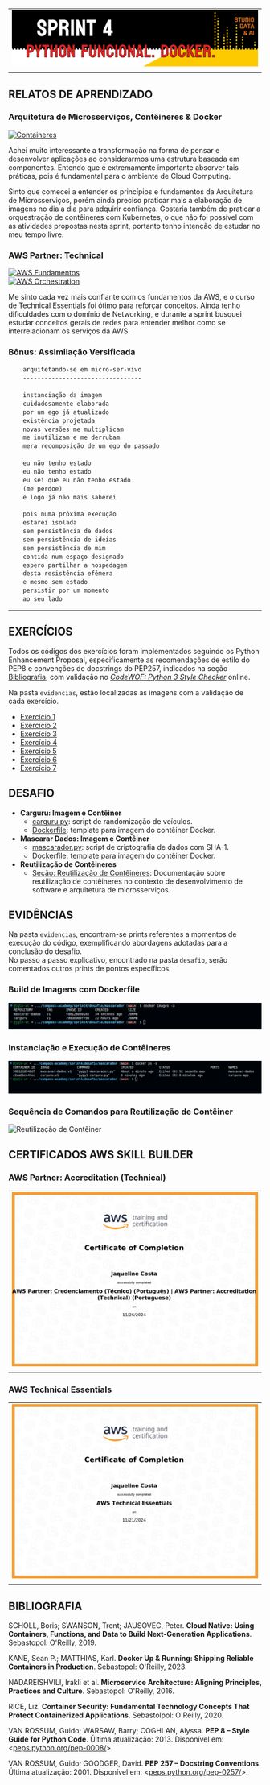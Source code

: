 #

||
|---|
|![Banner](/assets/banner-sprint4.png)|
||

## RELATOS DE APRENDIZADO

### Arquitetura de Microsserviços, Contêineres & Docker

[![Containeres](https://img.shields.io/badge/Guia-Containeres-ED751A)](/guide/containeres.md)

Achei muito interessante a transformação na forma de pensar e desenvolver aplicações ao considerarmos uma estrutura baseada em componentes. Entendo que é extremamente importante absorver tais práticas, pois é fundamental para o ambiente de Cloud Computing.

Sinto que comecei a entender os princípios e fundamentos da Arquitetura de Microsserviços, porém ainda preciso praticar mais a elaboração de imagens no dia a dia para adquirir confiança. Gostaria também de praticar a orquestração de contêineres com Kubernetes, o que não foi possível com as atividades propostas nesta sprint, portanto tenho intenção de estudar no meu tempo livre.

### AWS Partner: Technical

[![AWS Fundamentos](https://img.shields.io/badge/Guia-AWS_Fundamentos-ED751A)](/guide/aws_fundamentos.md)  
[![AWS Orchestration](https://img.shields.io/badge/Guia-AWS_Orchestration-ED751A)](/guide/aws_orchestration.md)

Me sinto cada vez mais confiante com os fundamentos da AWS, e o curso de Technical Essentials foi ótimo para reforçar conceitos. Ainda tenho dificuldades com o domínio de Networking, e durante a sprint busquei estudar conceitos gerais de redes para entender melhor como se interrelacionam os serviços da AWS.

### Bônus: Assimilação Versificada

```html
    arquitetando-se em micro-ser-vivo
    ---------------------------------

    instanciação da imagem
    cuidadosamente elaborada
    por um ego já atualizado
    existência projetada
    novas versões me multiplicam
    me inutilizam e me derrubam
    mera recomposição de um ego do passado

    eu não tenho estado
    eu não tenho estado
    eu sei que eu não tenho estado
    (me perdoe)
    e logo já não mais saberei

    pois numa próxima execução
    estarei isolada
    sem persistência de dados
    sem persistência de ideias
    sem persistência de mim
    contida num espaço designado
    espero partilhar a hospedagem
    desta resistência efêmera
    e mesmo sem estado
    persistir por um momento
    ao seu lado
```

---

## EXERCÍCIOS

Todos os códigos dos exercícios foram implementados seguindo os Python Enhancement Proposal, especificamente as recomendações de estilo do PEP8 e convenções de docstrings do PEP257, indicados na seção [Bibliografia](#bibliografia), com validação no [*CodeWOF: Python 3 Style Checker*](https://www.codewof.co.nz/style/python3/) online.

Na pasta `evidencias`, estão localizadas as imagens com a validação de cada exercício.

- [Exercício 1](./exercicios/exercicio1.py)
- [Exercício 2](./exercicios/exercicio2.py)
- [Exercício 3](./exercicios/exercicio3.py)
- [Exercício 4](./exercicios/exercicio4.py)
- [Exercício 5](./exercicios/exercicio5.py)
- [Exercício 6](./exercicios/exercicio6.py)
- [Exercício 7](./exercicios/exercicio7.py)

## DESAFIO

- **Carguru: Imagem e Contêiner**
  - [carguru.py](./desafio/carguru/carguru.py): script de randomização de veículos.
  - [Dockerfile](./desafio/carguru/Dockerfile): template para imagem do contêiner Docker.
- **Mascarar Dados: Imagem e Contêiner**
  - [mascarador.py](./desafio/mascarador/mascarador.py): script de criptografia de dados com SHA-1.
  - [Dockerfile](./desafio/mascarador/Dockerfile): template para imagem do contêiner Docker.
- **Reutilização de Contêineres**
  - [Seção: Reutilização de Contêineres](./desafio/README.md#reutilização-de-contêineres): Documentação sobre reutilização de contêineres no contexto de desenvolvimento de software e arquitetura de microsserviços.

## EVIDÊNCIAS

Na pasta `evidencias`, encontram-se prints referentes a momentos de execução do código, exemplificando abordagens adotadas para a conclusão do desafio.  
No passo a passo explicativo, encontrado na pasta `desafio`, serão comentados outros prints de pontos específicos.

### Build de Imagens com Dockerfile

![Imagens Docker](./evidencias/desafio/9-docker-images.png)

### Instanciação e Execução de Contêineres

![Contêineres Docker](./evidencias/desafio/8-docker-containers.png)

### Sequência de Comandos para Reutilização de Contêiner

![Reutilização de Contêiner](./evidencias/desafio/10-reutilizacao.gif)

## CERTIFICADOS AWS SKILL BUILDER

### AWS Partner: Accreditation (Technical)

| |
|---|
|![Certificado](./certificados/certificado-aws-accred-technical.jpg)|
||

### AWS Technical Essentials

| |
|---|
|![Certificado](./certificados/certificado-comp-aws-technical-essentials.jpg)|
||

## BIBLIOGRAFIA

SCHOLL, Boris; SWANSON,  Trent; JAUSOVEC, Peter. **Cloud Native: Using Containers, Functions, and Data to Build Next-Generation Applications**. Sebastopol: O'Reilly, 2019.

KANE, Sean P.; MATTHIAS, Karl. **Docker Up & Running: Shipping Reliable Containers in Production**. Sebastopol: O'Reilly, 2023.

NADAREISHVILI, Irakli et al. **Microservice Architecture: Aligning Principles, Practices and Culture**. Sebastopol: O'Reilly, 2016.

RICE, Liz. **Container Security: Fundamental Technology Concepts That Protect Containerized Applications**. Sebastolpol: O'Reilly, 2020.

VAN ROSSUM, Guido; WARSAW, Barry; COGHLAN, Alyssa. **PEP 8 – Style Guide for Python Code**. Última atualização: 2013. Disponível em: <[peps.python.org/pep-0008/](https://peps.python.org/pep-0008/)>.  

VAN ROSSUM, Guido; GOODGER, David. **PEP 257 – Docstring Conventions**. Última atualização: 2001. Disponível em: <[peps.python.org/pep-0257/](https://peps.python.org/pep-0257/)>.